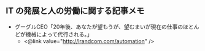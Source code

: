 ## IT の発展と人の労働に関する記事メモ


* グーグルCEO「20年後、あなたが望もうが、望むまいが現在の仕事のほとんどが機械によって代行される。」 
  * <@link value="http://lrandcom.com/automation" />


